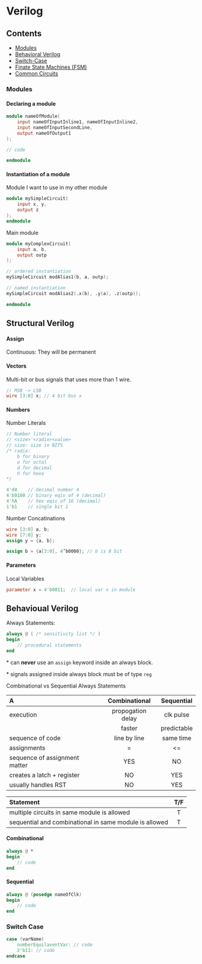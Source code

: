 # Verilog

## Contents
- [Modules](#modules)
- [Behavioral Verilog](#behavioual-verilog)
- [Switch-Case](#switch-case)
- [Finate State Machines (FSM)](./fsm)
- [Common Circuits](./circuits)


### Modules
#### Declaring a module
``` v
module nameOfModule(
    input nameOfInputInline1, nameOfInputInline2,
    input nameOfInputSecondLine,
    output nameOfOutput1
);

// code

endmodule
```

#### Instantiation of a module
Module I want to use in my other module
``` v
module mySimpleCircuit(
    input x, y,
    output z
);
endmodule
```

Main module
``` v
module myComplexCircuit(
    input a, b,
    output outp
);

// ordered instantiation
mySimpleCircuit modAlias1(b, a, outp);

// named instantiation
mySimpleCircuit modAlias2(.x(b), .y(a), .z(outp));

endmodule
```

## Structural Verilog

#### Assign
Continuous: They will be permanent

#### Vectors
Multi-bit or bus signals that uses more than 1 wire.

``` v
// MSB -> LSB
wire [3:0] x; // 4 bit bus x
```

#### Numbers
Number Literals
``` v
// Number literal
// <size>'<radix><value>
// size: size in BITS
/* radix: 
    b for binary
    o for octal
    d for decimal
    h for hexa
*/

4'd4    // decimal number 4
4'b0100 // binary eqiv of 4 (decimal)
4'hA    // hex eqiv of 16 (decimal)
1'b1    // single bit 1
```

Number Concatinations
``` v
wire [3:0] a, b;
wire [7:0] y;
assign y = {a, b};

assign b = {a[3:0], 4’b0000}; // b is 8 bit
```

#### Parameters
Local Variables

``` v
parameter x = 4'b0011;  // local var x in module
```

## Behavioual Verilog

Always Statements:
``` v
always @ ( /* sensitivity list */ )
begin
    // procedural statements
end
```

\* can **never** use an `assign` keyword inside an always block.

\* signals assigned inside always block must be of type `reg`

Combinational vs Sequential Always Statements

|A|Combinational|Sequential|
|:--|:--:|:--:|
|execution|propogation delay|clk pulse|
||faster|predictable|
|sequence of code|line by line|same time|
|assignments|=|<=|
|sequence of assignment matter|YES|NO|
|creates a latch + register|NO|YES|
|usually handles RST|NO|YES|

|Statement|T/F|
|:-|:-:|
|multiple circuits in same module is allowed|T|
|sequential and combinational in same module is allowed|T|


#### Combinational

``` v
always @ *
begin
    // code
end
```

#### Sequential

``` v
always @ (posedge nameOfClk)
begin
    // code
end
```

### Switch Case

``` v
case (varName)
    numberEquilaventVar: // code
    2'b11: // code
endcase
```
